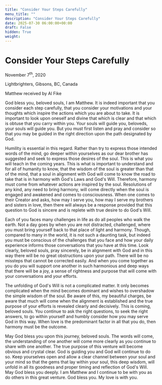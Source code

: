 ```yaml
---
title: "Consider Your Steps Carefully"
menu_title: ""
description: "Consider Your Steps Carefully"
date: 2025-07-30 06:00:00+00:00
draft: False
hidden: True
weight:
---
```

# Consider Your Steps Carefully

November 7<sup>th</sup>, 2020

Lightbrighters, Gibsons, BC, Canada

Matthew received by Al Fike

God bless you, beloved souls, I am Matthew. It is indeed important that you consider each step carefully, that you consider your motivations and your thoughts which inspire the actions which you are about to take. It is important to look upon oneself and divine that which is clear and that which is obtuse that you carry within you. Your souls will guide you, beloveds, your souls will guide you. But you must first listen and pray and consider so that you may be guided in the right direction upon the path designated by God.

Humility is essential in this regard. Rather than try to express those intended words of the mind, go deeper within yourselves as our dear brother has suggested and seek to express those desires of the soul. This is what you will teach in the coming years. This is what is important to understand and for all of humanity to know, that the wisdom of the soul is greater than that of the mind, that a soul in alignment with God will come to know the road to take that is in harmony with God's Laws and God's Will. Therefore, harmony must come from whatever actions are inspired by the soul. Resolutions of any kind, any need to bring harmony, will come directly when the soul is engaged and awakened and comes to consciousness. When one comes to their Creator and asks, how may I serve you, how may I serve my brothers and sisters in love, then there will always be a response provided that this question to God is sincere and is replete with true desire to do God's Will.

Each of you faces many challenges in life as do all peoples who walk the earth. Not a day goes by when you are not distracted, challenged, where you must bring yourself back to that place of light and harmony. Though, compared to many in the world, it is not such a daunting task, but indeed you must be conscious of the challenges that you face and how your daily experience informs those conversations that you have at this time. Look clearly, beloved souls, pray sincerely, be in alignment with God and in this way there will be no great obstructions upon your path. There will be no missteps that cannot be corrected easily. And when you come together as you do you will support one another in such harmonious and deep ways that there will be a joy, a sense of rightness and purpose that will come with your conversations and your efforts.

The unfolding of God's Will is not a complicated matter. It only becomes complicated when the mind becomes dominant and wishes to overshadow the simple wisdom of the soul. Be aware of this, my beautiful charges, be aware that much will come when the alignment is established and the true purpose of your efforts is revealed clearly and decisively. This is coming, beloved souls. You continue to ask the right questions, to seek the right answers, to go within yourself and humbly consider how you may serve God in this way. When love is the predominant factor in all that you do, then harmony must be the outcome.

May God bless you upon this journey, beloved souls. The words will come, the understanding of one another will come more clearly as you continue to share with one another. The true purpose of this venture will become obvious and crystal clear. God is guiding you and God will continue to do so. Keep yourselves open and allow a clear channel between your soul and your mind so that the gems that lay within your soul, this deep wisdom, will unfold in all its goodness and proper timing and reflection of God's Will. May God bless you deeply. I am Matthew and I continue to be with you as do others in this great venture. God bless you. My love is with you.
